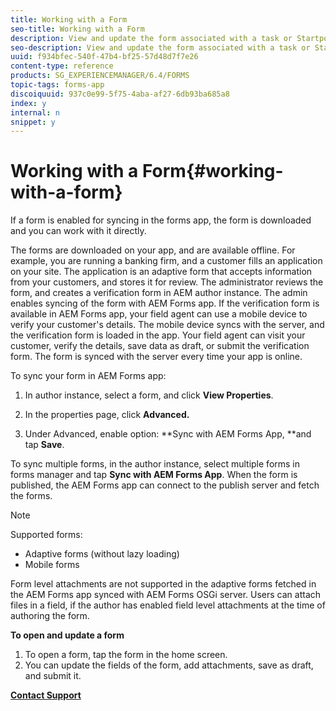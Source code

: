 ```yaml
---
title: Working with a Form
seo-title: Working with a Form
description: View and update the form associated with a task or Startpoint in the AEM Forms app
seo-description: View and update the form associated with a task or Startpoint in the AEM Forms app
uuid: f934bfec-540f-47b4-bf25-57d48d7f7e26
content-type: reference
products: SG_EXPERIENCEMANAGER/6.4/FORMS
topic-tags: forms-app
discoiquuid: 937c0e99-5f75-4aba-af27-6db93ba685a8
index: y
internal: n
snippet: y
---
```


# Working with a Form{#working-with-a-form}

If a form is enabled for syncing in the forms app, the form is downloaded and you can work with it directly.

The forms are downloaded on your app, and are available offline. For example, you are running a banking firm, and a customer fills an application on your site. The application is an adaptive form that accepts information from your customers, and stores it for review. The administrator reviews the form, and creates a verification form in AEM author instance. The admin enables syncing of the form with AEM Forms app. If the verification form is available in AEM Forms app, your field agent can use a mobile device to verify your customer's details. The mobile device syncs with the server, and the verification form is loaded in the app. Your field agent can visit your customer, verify the details, save data as draft, or submit the verification form. The form is synced with the server every time your app is online.

To sync your form in AEM Forms app:

1. In author instance, select a form, and click **View Properties**.  

1. In the properties page, click **Advanced.**
1. Under Advanced, enable option: **Sync with AEM Forms App, **and tap **Save**.

To sync multiple forms, in the author instance, select multiple forms in forms manager and tap **Sync with AEM Forms App**. When the form is published, the AEM Forms app can connect to the publish server and fetch the forms.

>[!NOTE]
>
>Supported forms:
>
>* Adaptive forms (without lazy loading)
>* Mobile forms
>
>Form level attachments are not supported in the adaptive forms fetched in the AEM Forms app synced with AEM Forms OSGi server. Users can attach files in a field, if the author has enabled field level attachments at the time of authoring the form.

**To open and update a form**

1. To open a form, tap the form in the home screen.
1. You can update the fields of the form, add attachments, save as draft, and submit it.

[**Contact Support**](https://www.adobe.com/account/sign-in.supportportal.html)
